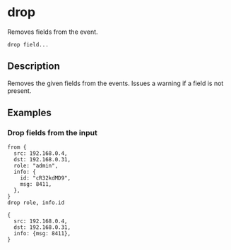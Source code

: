 # drop

Removes fields from the event.

```tql
drop field...
```

## Description

Removes the given fields from the events. Issues a warning if a field is not
present.

## Examples

### Drop fields from the input

```tql
from {
  src: 192.168.0.4,
  dst: 192.168.0.31,
  role: "admin",
  info: {
    id: "cR32kdMD9",
    msg: 8411,
  },
}
drop role, info.id
```

```tql
{
  src: 192.168.0.4,
  dst: 192.168.0.31,
  info: {msg: 8411},
}
```
